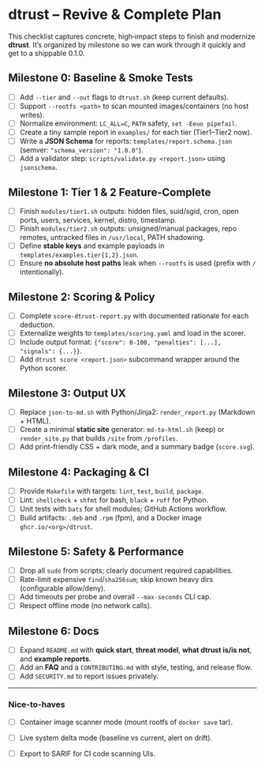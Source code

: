 # dtrust – Revive & Complete Plan

This checklist captures concrete, high‑impact steps to finish and modernize **dtrust**. It’s organized by milestone so we can work through it quickly and get to a shippable 0.1.0.

## Milestone 0: Baseline & Smoke Tests
- [ ] Add `--tier` and `--out` flags to `dtrust.sh` (keep current defaults).
- [ ] Support `--rootfs <path>` to scan mounted images/containers (no host writes).
- [ ] Normalize environment: `LC_ALL=C`, `PATH` safety, `set -Eeuo pipefail`.
- [ ] Create a tiny sample report in `examples/` for each tier (Tier1–Tier2 now).
- [ ] Write a **JSON Schema** for reports: `templates/report.schema.json` (semver: `"schema_version": "1.0.0"`).
- [ ] Add a validator step: `scripts/validate.py <report.json>` using `jsonschema`.

## Milestone 1: Tier 1 & 2 Feature-Complete
- [ ] Finish `modules/tier1.sh` outputs: hidden files, suid/sgid, cron, open ports, users, services, kernel, distro, timestamp.
- [ ] Finish `modules/tier2.sh` outputs: unsigned/manual packages, repo remotes, untracked files in `/usr/local`, PATH shadowing.
- [ ] Define **stable keys** and example payloads in `templates/examples.tier{1,2}.json`.
- [ ] Ensure **no absolute host paths** leak when `--rootfs` is used (prefix with `/` intentionally).

## Milestone 2: Scoring & Policy
- [ ] Complete `score-dtrust-report.py` with documented rationale for each deduction.
- [ ] Externalize weights to `templates/scoring.yaml` and load in the scorer.
- [ ] Include output format: `{"score": 0-100, "penalties": [...], "signals": {...}}`.
- [ ] Add `dtrust score <report.json>` subcommand wrapper around the Python scorer.

## Milestone 3: Output UX
- [ ] Replace `json-to-md.sh` with Python/Jinja2: `render_report.py` (Markdown + HTML).
- [ ] Create a minimal **static site** generator: `md-to-html.sh` (keep) or `render_site.py` that builds `/site` from `/profiles`.
- [ ] Add print-friendly CSS + dark mode, and a summary badge (`score.svg`).

## Milestone 4: Packaging & CI
- [ ] Provide `Makefile` with targets: `lint`, `test`, `build`, `package`.
- [ ] Lint: `shellcheck` + `shfmt` for bash, `black` + `ruff` for Python.
- [ ] Unit tests with `bats` for shell modules; GitHub Actions workflow.
- [ ] Build artifacts: `.deb` and `.rpm` (fpm), and a Docker image `ghcr.io/<org>/dtrust`.

## Milestone 5: Safety & Performance
- [ ] Drop all `sudo` from scripts; clearly document required capabilities.
- [ ] Rate-limit expensive `find`/`sha256sum`; skip known heavy dirs (configurable allow/deny).
- [ ] Add timeouts per probe and overall `--max-seconds` CLI cap.
- [ ] Respect offline mode (no network calls).

## Milestone 6: Docs
- [ ] Expand `README.md` with **quick start**, **threat model**, **what dtrust is/is not**, and **example reports**.
- [ ] Add an **FAQ** and a `CONTRIBUTING.md` with style, testing, and release flow.
- [ ] Add `SECURITY.md` to report issues privately.

---

### Nice-to-haves
- [ ] Container image scanner mode (mount rootfs of `docker save` tar).
- [ ] Live system delta mode (baseline vs current, alert on drift).
- [ ] Export to SARIF for CI code scanning UIs.

